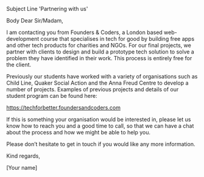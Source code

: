 Subject Line
'Partnering with us'

Body
Dear Sir/Madam,

I am contacting you from Founders & Coders, a London based web-development course that specialises in tech for good by building free apps and other tech products for charities and NGOs. For our final projects, we partner with clients to design and build a prototype tech solution to solve a problem they have identified in their work. This process is entirely free for the client.

Previously our students have worked with a variety of organisations such as Child Line, Quaker Social Action and the Anna Freud Centre to develop a number of projects. Examples of previous projects and details of our student program can be found here:

https://techforbetter.foundersandcoders.com

If this is something your organisation would be interested in, please let us know how to reach you and a good time to call, so that we can have a chat about the process and how we might be able to help you.

Please don’t hesitate to get in touch if you would like any more information.

Kind regards,

[Your name]
